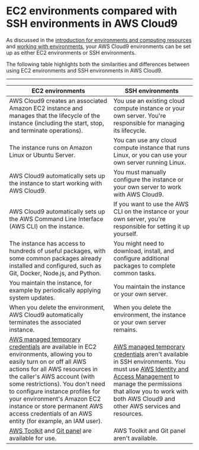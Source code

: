 # EC2 environments compared with SSH environments in AWS Cloud9<a name="ec2-env-versus-ssh-env"></a>

As discussed in the [introduction for environments and computing resources](welcome.md#env-intro) and [working with environments](environments.md), your AWS Cloud9 environments can be set up as either EC2 environments or SSH environments\.

The following table highlights both the similarities and differences between using EC2 environments and SSH environments in AWS Cloud9\.


****  

|  **EC2 environments**  |  **SSH environments**  | 
| --- | --- | 
|  AWS Cloud9 creates an associated Amazon EC2 instance and manages that the lifecycle of the instance \(including the start, stop, and terminate operations\)\.  |  You use an existing cloud compute instance or your own server\. You're responsible for managing its lifecycle\.   | 
|  The instance runs on Amazon Linux or Ubuntu Server\.  |  You can use any cloud compute instance that runs Linux, or you can use your own server running Linux\.  | 
|  AWS Cloud9 automatically sets up the instance to start working with AWS Cloud9\.  |  You must manually configure the instance or your own server to work with AWS Cloud9\.  | 
|  AWS Cloud9 automatically sets up the AWS Command Line Interface \(AWS CLI\) on the instance\.  |  If you want to use the AWS CLI on the instance or your own server, you're responsible for setting it up yourself\.  | 
|  The instance has access to hundreds of useful packages, with some common packages already installed and configured, such as Git, Docker, Node\.js, and Python\.  |  You might need to download, install, and configure additional packages to complete common tasks\.  | 
|  You maintain the instance, for example by periodically applying system updates\.  |  You maintain the instance or your own server\.  | 
|  When you delete the environment, AWS Cloud9 automatically terminates the associated instance\.  |  When you delete the environment, the instance or your own server remains\.  | 
|  [AWS managed temporary credentials](security-iam.md#auth-and-access-control-temporary-managed-credentials-supported) are available in EC2 environments, allowing you to easily turn on or off all AWS actions for all AWS resources in the caller's AWS account \(with some restrictions\)\. You don't need to configure instance profiles for your environment's Amazon EC2 instance or store permanent AWS access credentials of an AWS entity \(for example, an IAM user\)\.  |  [AWS managed temporary credentials](security-iam.md#auth-and-access-control-temporary-managed-credentials-supported) aren't available in SSH environments\. You must use [AWS Identity and Access Management](security-iam.md) to manage the permissions that allow you to work with both AWS Cloud9 and other AWS services and resources\.  | 
|  [AWS Toolkit](toolkit-welcome.md) and [Git panel](source-control-gitpanel.md) are available for use\.  |  AWS Toolkit and Git panel aren't available\.  | 